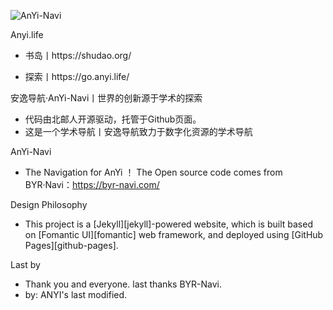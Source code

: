![AnYi-Navi](https://anyi.life/favicon.ico)



Anyi.life

- 书岛丨https://shudao.org/

- 探索丨https://go.anyi.life/


安逸导航·AnYi-Navi丨世界的创新源于学术的探索

- 代码由北邮人开源驱动，托管于Github页面。
- 这是一个学术导航丨安逸导航致力于数字化资源的学术导航


AnYi-Navi
- The Navigation for AnYi ！ The Open source code comes from BYR·Navi：https://byr-navi.com/

Design Philosophy
- This project is a [Jekyll][jekyll]-powered website, which is built based on [Fomantic UI][fomantic] web framework, and deployed using [GitHub Pages][github-pages].

Last by
- Thank you and everyone. last thanks BYR-Navi. 
- by: ANYI's last modified.
      
